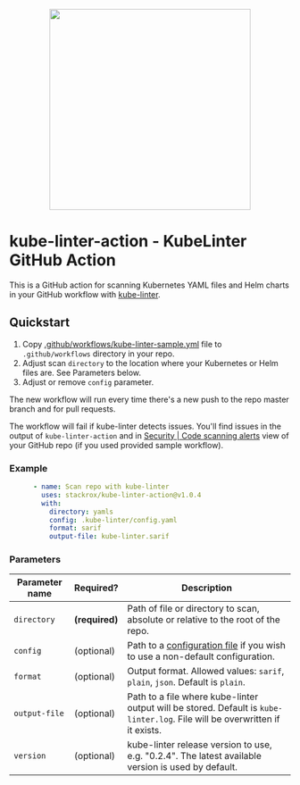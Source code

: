 <p align="center"><img src="https://raw.githubusercontent.com/stackrox/kube-linter/main/images/logo/KubeLinter-horizontal.svg" width="360"></p>

# kube-linter-action - KubeLinter GitHub Action

This is a GitHub action for scanning Kubernetes YAML files and Helm charts in your GitHub workflow with [kube-linter](https://github.com/stackrox/kube-linter).

## Quickstart

1. Copy [.github/workflows/kube-linter-sample.yml](https://github.com/stackrox/kube-linter-action/tree/main/.github/workflows/kube-linter-sample.yml) file to `.github/workflows` directory in your repo.
2. Adjust scan `directory` to the location where your Kubernetes or Helm files are. See Parameters below.
3. Adjust or remove `config` parameter.

The new workflow will run every time there's a new push to the repo master branch and for pull requests.

The workflow will fail if kube-linter detects issues. You'll find issues in the output of `kube-linter-action` and in [Security | Code scanning alerts](https://docs.github.com/en/code-security/code-scanning/automatically-scanning-your-code-for-vulnerabilities-and-errors/managing-code-scanning-alerts-for-your-repository#viewing-the-alerts-for-a-repository) view of your GitHub repo (if you used provided sample workflow).

### Example

```yaml
      - name: Scan repo with kube-linter
        uses: stackrox/kube-linter-action@v1.0.4
        with:
          directory: yamls
          config: .kube-linter/config.yaml
          format: sarif
          output-file: kube-linter.sarif
```

### Parameters

| Parameter name | Required? | Description |
| --- | --- | --- |
| `directory` | **(required)** | Path of file or directory to scan, absolute or relative to the root of the repo. |
| `config` | (optional) | Path to a [configuration file](https://docs.kubelinter.io/#/configuring-kubelinter) if you wish to use a non-default configuration. |
| `format` | (optional) | Output format. Allowed values: `sarif`, `plain`, `json`. Default is `plain`. |
| `output-file` | (optional) | Path to a file where kube-linter output will be stored. Default is `kube-linter.log`. File will be overwritten if it exists. |
| `version` | (optional) | kube-linter release version to use, e.g. "0.2.4". The latest available version is used by default. |
